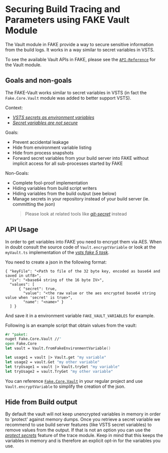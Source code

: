 # Securing Build Tracing and Parameters using FAKE Vault Module

The Vault module in FAKE provide a way to secure sensitive information from the build logs. It works in a way similar
to secret variables in VSTS.

To see the available Vault APIs in FAKE, please see the [`API-Reference`]({{root}}reference/fake-core-vault.html) for the Vault module.

## Goals and non-goals

The FAKE-Vault works similar to secret variables in VSTS (in fact the `Fake.Core.Vault` module was added to better support VSTS).

Context:

* [*VSTS secrets as environment variables*](https://stackoverflow.com/questions/50110315/vsts-secrets-as-environment-variables/50113557#50113557)
* [*Secret variables are not secure*](https://github.com/Microsoft/vsts-tasks/issues/4284#issuecomment-300354042)

Goals:

* Prevent accidental leakage
* Hide from environment variable listing
* Hide from process snapshots
* Forward secret variables from your build server into FAKE without implicit access for all sub-processes started by FAKE

Non-Goals:

* Complete fool-proof implementation
* Hiding variables from build script writers
* Hiding variables from the build output (see below)
* Manage secrets in your repository instead of your build server (ie. committing the json)
  > Please look at related tools like [*git-secret*](https://github.com/sobolevn/git-secret) instead

## API Usage

In order to get variables into FAKE you need to encrypt them via AES. When in doubt consult the source code of 
`Vault.encryptVariable` or look at the `myVault.ts` implementation of the [*vsts fake 5 task*](https://github.com/isaacabraham/vsts-fsharp).

You need to create a json in the following format:

```
{ "keyFile": "<Path to file of the 32 byte key, encoded as base64 and saved in utf8>",
  "iv": "<base64 string of the 16 byte IV>",
  "values": [
      { "secret": true,
        "value": "<the raw value or the aes encrypted base64 string value when 'secret' is true>",
        "name": "<name>" }
  ] }
```

And save it in a environment variable `FAKE_VAULT_VARIABLES` for example.

Following is an example script that obtain values from the vault:

```fsharp
#r "paket:
nuget Fake.Core.Vault //"
open Fake.Core
let vault = Vault.fromFakeEnvironmentVariable()

let usage1 = vault |> Vault.get "my variable"
let usage2 = vault.Get "my other variable"
let tryUsage1 = vault |> Vault.tryGet "my variable"
let tryUsage2 = vault.TryGet "my other variable"
```

You can reference [`Fake.Core.Vault`](https://www.nuget.org/packages/Fake.Core.Vault/) in your regular project and 
use `Vault.encryptVariable` to simplify the creation of the json.

## Hide from Build output

By default the vault will not keep unencrypted variables in memory in order to 'protect' against memory dumps.
Once you retrieve a secret variable we recommend to use build server features (like VSTS secret variables) to remove values from the output.
If that is not an option you can use the [*protect secrets*](https://fake.build/guide/core-trace.html#Protect-secrets) feature of the trace module.
Keep in mind that this keeps the variables in memory and is therefore an explicit opt-in for the variables you use.
